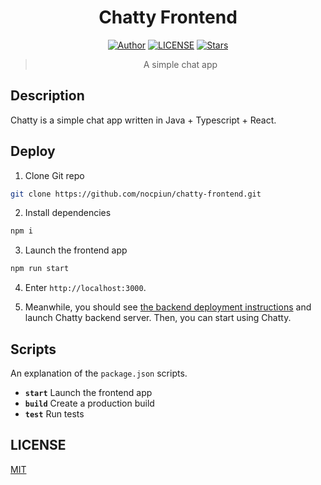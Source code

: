 <div align="center">

# Chatty Frontend

[![Author](https://img.shields.io/badge/Author-NriotHrreion-red.svg "Author")](https://github.com/NriotHrreion)
[![LICENSE](https://img.shields.io/badge/License-MIT-green.svg "LICENSE")](./LICENSE)
[![Stars](https://img.shields.io/github/stars/nocpiun/chatty-frontend.svg?label=Stars&style=flat)](https://github.com/nocpiun/chatty-frontend/stargazers)

> A simple chat app

</div>

## Description

Chatty is a simple chat app written in Java + Typescript + React.

## Deploy

1. Clone Git repo

```bash
git clone https://github.com/nocpiun/chatty-frontend.git
```

2. Install dependencies

```bash
npm i
```

3. Launch the frontend app

```bash
npm run start
```

4. Enter `http://localhost:3000`.

5. Meanwhile, you should see [the backend deployment instructions](https://github.com/nocpiun/chatty-backend#deploy) and launch Chatty backend server. Then, you can start using Chatty.

## Scripts

An explanation of the `package.json` scripts.

- **`start`** Launch the frontend app
- **`build`** Create a production build
- **`test`** Run tests

## LICENSE

[MIT](./LICENSE)
